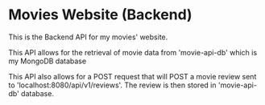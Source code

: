# **Movies Website (Backend)**

This is the Backend API for my movies' website.

This API allows for the retrieval of movie data from 'movie-api-db' which is my MongoDB database

This API also allows for a POST request that will POST a movie review sent to 'localhost:8080/api/v1/reviews'. The review is then stored in 'movie-api-db' database. 
